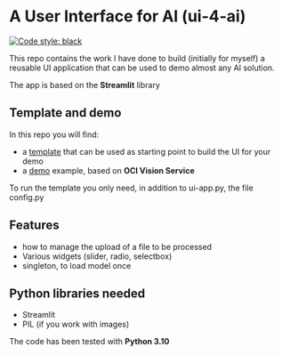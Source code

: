 # A User Interface for AI (ui-4-ai)
[![Code style: black](https://img.shields.io/badge/code%20style-black-000000.svg)](https://github.com/psf/black)

This repo contains the work I have done to build (initially for myself) a reusable UI application 
that can be used to demo almost any AI solution. 

The app is based on the **Streamlit** library

## Template and demo
In this repo you will find:
* a [template](https://github.com/luigisaetta/ui-4-ai/blob/main/ui-app.py) that can be used as starting point to build the UI for your demo
* a [demo](https://github.com/luigisaetta/ui-4-ai/blob/main/ui-app-demo.py) example, based on **OCI Vision Service**

To run the template you only need, in addition to ui-app.py, the file config.py

## Features
* how to manage the upload of a file to be processed
* Various widgets (slider, radio, selectbox)
* singleton, to load model once

## Python libraries needed
* Streamlit
* PIL (if you work with images)

The code has been tested with **Python 3.10**


